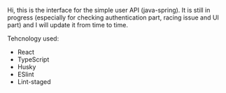 Hi, this is the interface for the simple user API (java-spring). It is still in progress (especially for checking authentication part, racing issue and UI part)
and I will update it from time to time.

Tehcnology used:
- React
- TypeScript
- Husky
- ESlint
- Lint-staged
